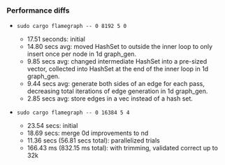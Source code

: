 ### Performance diffs

- `sudo cargo flamegraph -- 0 8192 5 0`

  - 17.51 seconds: initial
  - 14.80 secs avg: moved HashSet to outside the inner loop to only insert once per node in 1d graph_gen.
  - 9.85 secs avg: changed intermediate HashSet into a pre-sized vector, collected into HashSet at the end of the inner loop in 1d graph_gen.
  - 9.44 secs avg: generate both sides of an edge for each pass, decreasing total iterations of edge generation in 1d graph_gen.
  - 2.85 secs avg: store edges in a vec instead of a hash set.

- `sudo cargo flamegraph -- 0 16384 5 4`
  - 23.54 secs: initial
  - 18.69 secs: merge 0d improvements to nd
  - 11.36 secs (56.81 secs total): parallelized trials
  - 166.43 ms (832.15 ms total): with trimming, validated correct up to 32k
